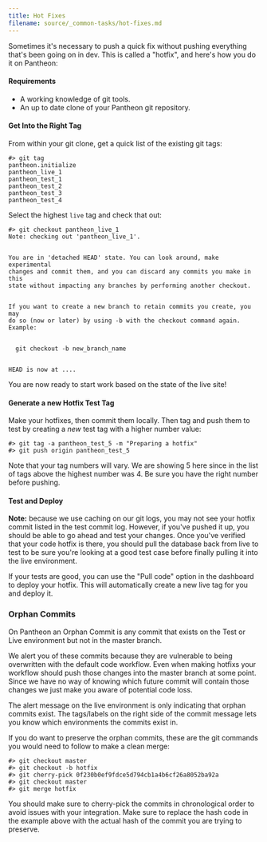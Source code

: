 ```yaml
---
title: Hot Fixes
filename: source/_common-tasks/hot-fixes.md
---
```


Sometimes it's necessary to push a quick fix without pushing everything that's been going on in dev. This is called a "hotfix", and here's how you do it on Pantheon:

#### Requirements

- A working knowledge of git tools.
- An up to date clone of your Pantheon git repository.

#### Get Into the Right Tag

From within your git clone, get a quick list of the existing git tags:

    #> git tag
    pantheon.initialize
    pantheon_live_1
    pantheon_test_1
    pantheon_test_2
    pantheon_test_3
    pantheon_test_4

Select the highest `live` tag and check that out:

    #> git checkout pantheon_live_1
    Note: checking out 'pantheon_live_1'.


    You are in 'detached HEAD' state. You can look around, make experimental
    changes and commit them, and you can discard any commits you make in this
    state without impacting any branches by performing another checkout.


    If you want to create a new branch to retain commits you create, you may
    do so (now or later) by using -b with the checkout command again. Example:


      git checkout -b new_branch_name


    HEAD is now at ....

You are now ready to start work based on the state of the live site!

#### Generate a new Hotfix Test Tag

Make your hotfixes, then commit them locally. Then tag and push them to test by creating a _new_ test tag with a higher number value:

    #> git tag -a pantheon_test_5 -m "Preparing a hotfix"
    #> git push origin pantheon_test_5

Note that your tag numbers will vary. We are showing 5 here since in the list of tags above the highest number was 4. Be sure you have the right number before pushing.

#### Test and Deploy

**Note:** because we use caching on our git logs, you may not see your hotfix commit listed in the test commit log. However, if you've pushed it up, you should be able to go ahead and test your changes. Once you've verified that your code hotfix is there, you should pull the database back from live to test to be sure you're looking at a good test case before finally pulling it into the live environment.

If your tests are good, you can use the "Pull code" option in the dashboard to deploy your hotfix. This will automatically create a new live tag for you and deploy it.

### Orphan Commits

On Pantheon an Orphan Commit is any commit that exists on the Test or Live environment but not in the master branch.

We alert you of these commits because they are vulnerable to being overwritten with the default code workflow. Even when making hotfixs your workflow should push those changes into the master branch at some point. Since we have no way of knowing which future commit will contain those changes we just make you aware of potential code loss.

The alert message on the live environment is only indicating that orphan commits exist. The tags/labels on the right side of the commit message lets you know which environments the commits exist in.

If you do want to preserve the orphan commits, these are the git commands you would need to follow to make a clean merge:

    #> git checkout master
    #> git checkout -b hotfix
    #> git cherry-pick 0f230b0ef9fdce5d794cb1a4b6cf26a8052ba92a
    #> git checkout master
    #> git merge hotfix

You should make sure to cherry-pick the commits in chronological order to avoid issues with your integration. Make sure to replace the hash code in the example above with the actual hash of the commit you are trying to preserve.
